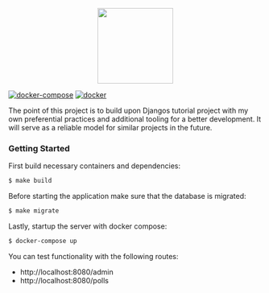 <p align="center">
  <a href="https://docs.djangoproject.com/en/2.2/">
    <img src="https://icon-library.net//images/django-icon/django-icon-0.jpg" width="150" />
  </a>
</p>

[![docker-compose](https://img.shields.io/badge/dockercompose-%5E1.24.01-blue.svg)](https://docs.docker.com/compose)
[![docker](https://img.shields.io/badge/docker-%5E19.03.02-blue.svg)](https://www.docker.com/)

The point of this project is to build upon Djangos tutorial project with my own preferential practices and additional tooling for a better development. It will serve as a reliable model for similar projects in the future.

### Getting Started

First build necessary containers and dependencies:

```sh
$ make build
```

Before starting the application make sure that the database is migrated:

```sh
$ make migrate
```

Lastly, startup the server with docker compose:

```sh
$ docker-compose up
```

You can test functionality with the following routes:
- http://localhost:8080/admin
- http://localhost:8080/polls
